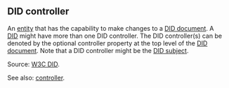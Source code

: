 ## DID controller

<p class="c8"><span>An </span><span class="c2"><a class="c3" href="#h.5imtbzl1f4xo">entity</a></span><span>&nbsp;that has the capability to make changes to a </span><span class="c2"><a class="c3" href="#h.yjwocacp570p">DID document</a></span><span>. A </span><span class="c2"><a class="c3" href="#h.zh539v9ul471">DID</a></span><span>&nbsp;might have more than one DID controller. The DID controller(s) can be denoted by the optional </span><span class="c18">controller</span><span>&nbsp;property at the top level of the </span><span class="c2"><a class="c3" href="#h.yjwocacp570p">DID document</a></span><span>. Note that a DID controller might be the </span><span class="c2"><a class="c3" href="#h.486g323w9jsf">DID subject</a></span><span class="c0">.</span></p><p class="c8"><span>Source: </span><span class="c2"><a class="c3" href="https://www.google.com/url?q=https://www.w3.org/TR/did-core/%23terminology&amp;sa=D&amp;source=editors&amp;ust=1706779842599027&amp;usg=AOvVaw0qFJHkDqG5EIsLvHv1neF6">W3C DID</a></span><span>.</span></p><p class="c8"><span>See also: </span><span class="c2"><a class="c3" href="#h.gemoqe2m303z">controller</a></span><span class="c0">.</span></p>

